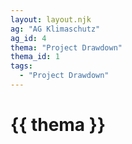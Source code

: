 ```yaml
---
layout: layout.njk
ag: "AG Klimaschutz"
ag_id: 4
thema: "Project Drawdown"
thema_id: 1
tags:
  - "Project Drawdown"
---
```


# {{ thema }}
